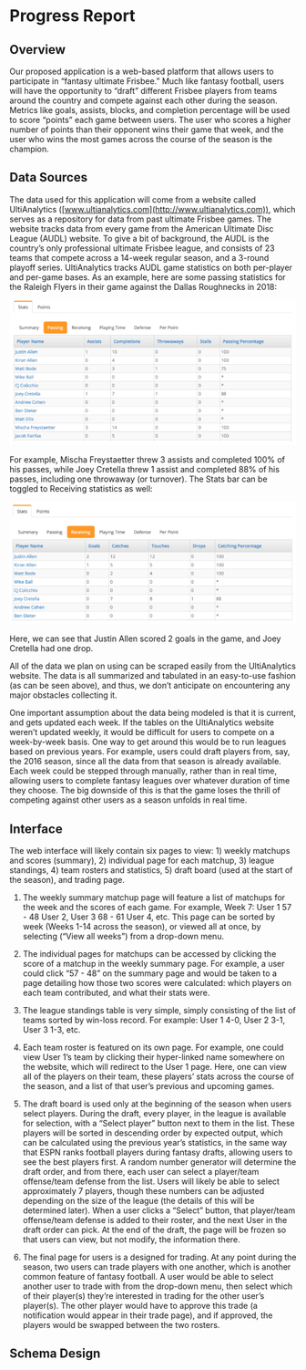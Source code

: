 
# Progress Report

## Overview

Our proposed application is a web-based platform that allows users to participate in “fantasy ultimate Frisbee.” Much like fantasy football, users will have the opportunity to “draft” different Frisbee players from teams around the country and compete against each other during the season. Metrics like goals, assists, blocks, and completion percentage will be used to score “points” each game between users. The user who scores a higher number of points than their opponent wins their game that week, and the user who wins the most games across the course of the season is the champion.

## Data Sources

The data used for this application will come from a website called UltiAnalytics ([www.ultianalytics.com](http://www.ultianalytics.com)), which serves as a repository for data from past ultimate Frisbee games. The website tracks data from every game from the American Ultimate Disc League (AUDL) website. To give a bit of background, the AUDL is the country’s only professional ultimate Frisbee league, and consists of 23 teams that compete across a 14-week regular season, and a 3-round playoff series. UltiAnalytics tracks AUDL game statistics on both per-player and per-game bases. As an example, here are some passing statistics for the Raleigh Flyers in their game against the Dallas Roughnecks in 2018:

![alt text](images/sample_player_table.PNG)

For example, Mischa Freystaetter threw 3 assists and completed 100% of his passes, while Joey Cretella threw 1 assist and completed 88% of his passes, including one throwaway (or turnover). The Stats bar can be toggled to Receiving statistics as well:

![alt text](images/sample_player_table2.PNG)

Here, we can see that Justin Allen scored 2 goals in the game, and Joey Cretella had one drop.

All of the data we plan on using can be scraped easily from the UltiAnalytics website. The data is all summarized and tabulated in an easy-to-use fashion (as can be seen above), and thus, we don’t anticipate on encountering any major obstacles collecting it.

One important assumption about the data being modeled is that it is current, and gets updated each week. If the tables on the UltiAnalytics website weren’t updated weekly, it would be difficult for users to compete on a week-by-week basis. One way to get around this would be to run leagues based on previous years. For example, users could draft players from, say, the 2016 season, since all the data from that season is already available. Each week could be stepped through manually, rather than in real time, allowing users to complete fantasy leagues over whatever duration of time they choose. The big downside of this is that the game loses the thrill of competing against other users as a season unfolds in real time.

## Interface

The web interface will likely contain six pages to view: 1) weekly matchups and scores (summary), 2) individual page for each matchup, 3) league standings, 4) team rosters and statistics, 5) draft board (used at the start of the season), and trading page.

1.  The weekly summary matchup page will feature a list of matchups for the week and the scores of each game. For example, Week 7: User 1  57 - 48  User 2, User 3  68 - 61  User 4, etc. This page can be sorted by week (Weeks 1-14 across the season), or viewed all at once, by selecting (“View all weeks”) from a drop-down menu.
    
2.  The individual pages for matchups can be accessed by clicking the score of a matchup in the weekly summary page. For example, a user could click “57 - 48” on the summary page and would be taken to a page detailing how those two scores were calculated: which players on each team contributed, and what their stats were.
    
3.  The league standings table is very simple, simply consisting of the list of teams sorted by win-loss record. For example: User 1 4-0, User 2  3-1, User 3  1-3, etc.
    
4.  Each team roster is featured on its own page. For example, one could view User 1’s team by clicking their hyper-linked name somewhere on the website, which will redirect to the User 1 page. Here, one can view all of the players on their team, these players’ stats across the course of the season, and a list of that user’s previous and upcoming games.
    
5.  The draft board is used only at the beginning of the season when users select players. During the draft, every player, in the league is available for selection, with a “Select player” button next to them in the list. These players will be sorted in descending order by expected output, which can be calculated using the previous year’s statistics, in the same way that ESPN ranks football players during fantasy drafts, allowing users to see the best players first. A random number generator will determine the draft order, and from there, each user can select a player/team offense/team defense from the list. Users will likely be able to select approximately 7 players, though these numbers can be adjusted depending on the size of the league (the details of this will be determined later). When a user clicks a “Select” button, that player/team offense/team defense is added to their roster, and the next User in the draft order can pick. At the end of the draft, the page will be frozen so that users can view, but not modify, the information there.
    
6.  The final page for users is a designed for trading. At any point during the season, two users can trade players with one another, which is another common feature of fantasy football. A user would be able to select another user to trade with from the drop-down menu, then select which of their player(s) they’re interested in trading for the other user’s player(s). The other player would have to approve this trade (a notification would appear in their trade page), and if approved, the players would be swapped between the two rosters.

## Schema Design
